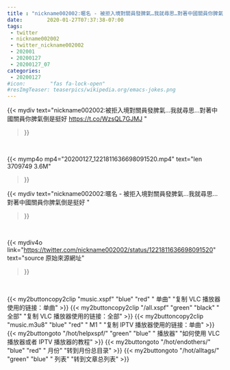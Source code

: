 ```yaml
---
title : "nickname002002:暱名 - 被拒入境對關員發脾氣…我就尋思…對著中國關員你脾氣倒是挺好 "
date:        2020-01-27T07:37:38-07:00
tags:
 - twitter
 - nickname002002
 - twitter_nickname002002
 - 202001
 - 20200127
 - 20200127_07
categories:
 - 20200127
#icon:        "fas fa-lock-open"
#resImgTeaser: teaserpics/wikipedia.org/emacs-jokes.png
---
```


{{< mydiv text="nickname002002:被拒入境對關員發脾氣…我就尋思…對著中國關員你脾氣倒是挺好 https://t.co/WzsQL7GJMJ "
>}}
<br>


{{< mymp4o mp4="20200127_1221811636698091520.mp4"
text="len 3709749    3.6M"
>}}


{{< mydiv text="nickname002002:暱名 - 被拒入境對關員發脾氣…我就尋思…對著中國關員你脾氣倒是挺好 "
>}}
<br>

{{< mydiv4o link="https://twitter.com/nickname002002/status/1221811636698091520"
text="source 原始來源網址"
>}}


<br>

{{< my2buttoncopy2clip "music.xspf"        "blue"   "red"    " 单曲"  "复制 VLC 播放器使用的链接：单曲" >}} {{< my2buttoncopy2clip "/all.xspf"         "green"  "black"  " 全部"  "复制 VLC 播放器使用的链接：全部" >}} {{< my2buttoncopy2clip "music.m3u8"        "blue"   "red"    " M1 "    "复制 IPTV 播放器使用的链接：单曲" >}} {{< my2buttongoto      "/hot/helpxspf/"    "green"  "blue"   " 播放器" "如何使用 VLC 播放器或者 IPTV 播放器的教程" >}} {{< my2buttongoto      "/hot/endothers/"   "blue"   "red"    " 月份"   "转到月份总目录" >}} {{< my2buttongoto      "/hot/alltags/"     "green"  "blue"   " 列表"   "转到文章总列表" >}} 
